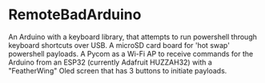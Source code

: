 # RemoteBadArduino
An Arduino with a keyboard library, that attempts to run powershell through keyboard shortcuts over USB. A microSD card board for 'hot swap' powershell payloads. A Pycom as a Wi-Fi AP to receive commands for the Arduino from an ESP32 (currently Adafruit HUZZAH32) with a "FeatherWing" Oled screen that has 3 buttons to initiate payloads.
